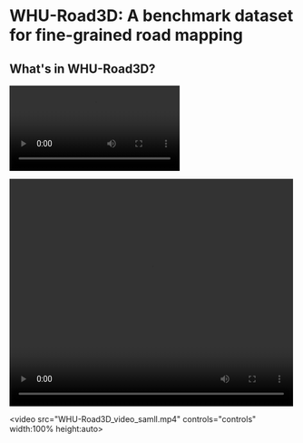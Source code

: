 # WHU-Road3D: A benchmark dataset for fine-grained road mapping

## What's in WHU-Road3D?
<video src="./WHU-Road3D_video_small.mp4"></video>

<video width="500" height="400" controls="controls"> <source src="WHU-Road3D_video_samll.mp4" type="video/mp4"></video>

<video src="WHU-Road3D_video_samll.mp4" controls="controls" width:100% height:auto></video>



